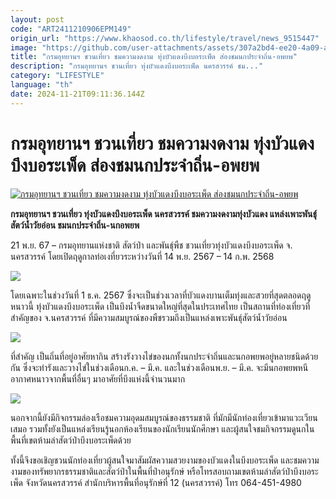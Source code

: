 ```yaml
---
layout: post
code: "ART2411210906EPM149"
origin_url: "https://www.khaosod.co.th/lifestyle/travel/news_9515447"
image: "https://github.com/user-attachments/assets/307a2bd4-ee20-4a09-ab97-96a91e09cbc8"
title: "กรมอุทยานฯ ชวนเที่ยว ชมความงดงาม ทุ่งบัวแดงบึงบอระเพ็ด ส่องชมนกประจำถิ่น-อพยพ"
description: "กรมอุทยานฯ ชวนเที่ยว ทุ่งบัวแดงบึงบอระเพ็ด นครสวรรค์ ชม..."
category: "LIFESTYLE"
language: "th"
date: 2024-11-21T09:11:36.144Z
---
```


# กรมอุทยานฯ ชวนเที่ยว ชมความงดงาม ทุ่งบัวแดงบึงบอระเพ็ด ส่องชมนกประจำถิ่น-อพยพ

[![กรมอุทยานฯ ชวนเที่ยว ชมความงดงาม ทุ่งบัวแดงบึงบอระเพ็ด ส่องชมนกประจำถิ่น-อพยพ](https://www.khaosod.co.th/wpapp/uploads/2024/11/467675935_984240020414499_3872808113166865404_n.jpg "กรมอุทยานฯ ชวนเที่ยว ชมความงดงาม ทุ่งบัวแดงบึงบอระเพ็ด ส่องชมนกประจำถิ่น-อพยพ")](https://www.khaosod.co.th/wpapp/uploads/2024/11/467675935_984240020414499_3872808113166865404_n.jpg)

**กรมอุทยานฯ ชวนเที่ยว ทุ่งบัวแดงบึงบอระเพ็ด นครสวรรค์ ชมความงดงามทุ่งบัวแดง แหล่งเพาะพันธุ์สัตว์น้ำวัยอ่อน ชมนกประจำถิ่น-นกอพยพ**

21 พ.ย. 67 – กรมอุทยานแห่งชาติ สัตว์ป่า และพันธุ์พืช ชวนเที่ยวทุ่งบัวแดงบึงบอระเพ็ด จ. นครสวรรค์ โดยเปิดฤดูกาลท่อเงที่ยวระหว่างวันที่ 14 พ.ย. 2567 – 14 ก.พ. 2568

![](https://www.khaosod.co.th/wpapp/uploads/2024/11/467504902_984241497081018_5574116700746868621_n.jpg)

โดยเฉพาะในช่วงวันที่ 1 ธ.ค. 2567 ซึ่งจะเป็นช่วงเวลาที่บัวแดงบานเต็มทุ่งและสวยที่สุดตลอดฤดูหนาวนี้ ทุ่งบัวแดงบึงบอระเพ็ด เป็นบึงน้ำจืดขนาดใหญ่ที่สุดในประเทศไทย เป็นสถานที่ท่องเที่ยวที่สำคัญของ จ.นครสวรรค์ ที่มีความสมบูรณ์ของพืชรวมถึงเป็นแหล่งเพาะพันธุ์สัตว์น้ำวัยอ่อน

![](https://www.khaosod.co.th/wpapp/uploads/2024/11/467626525_984239753747859_4445998489290752904_n.jpg)

ที่สำคัญ เป็นถิ่นที่อยู่อาศัยหากิน สร้างรังวางไข่ของนกทั้งนกประจำถิ่นและนกอพยพอยู่หลายชนิดด้วยกัน ซึ่งจะทำรังและวางไข่ในช่วงเดือนก.ค. – มี.ค. และในช่วงเดือนพ.ย. – มี.ค. จะมีนกอพยพหนีอากาศหนาวจากพื้นที่อื่นๆ มาอาศัยที่บึงแห่งนี้จำนวนมาก

![](https://www.khaosod.co.th/wpapp/uploads/2024/11/467807843_984240073747827_4322516217728632689_n.jpg)

นอกจากนี้ยังมีกิจกรรมล่องเรือชมความอุดมสมบูรณ์ของธรรมชาติ ที่มักมีนักท่องเที่ยวเข้ามาแวะเวียนเสมอ รวมทั้งยังเป็นแหล่งเรียนรู้นอกห้องเรียนของนักเรียนนักศึกษา และผู้สนใจชมกิจกรรมดูนกในพื้นที่เขตห้ามล่าสัตว์ป่าบึงบอระเพ็ดด้วย

ทั้งนี้จึงขอเชิญชวนนักท่องเที่ยวผู้สนใจมาสัมผัสความสวยงามของบัวแดงในบึงบอระเพ็ด และชมความงามของทรัพยากรธรรมชาติและสัตว์ป่าในพื้นที่ป่าอนุรักษ์ หรือโทรสอบถามเขตห้ามล่าสัตว์ป่าบึงบอระเพ็ด จังหวัดนครสวรรค์ สำนักบริหารพื้นที่อนุรักษ์ที่ 12 (นครสวรรค์) โทร 064-451-4980